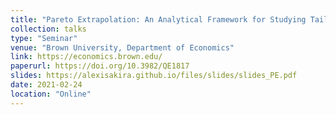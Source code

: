 ```yaml
---
title: "Pareto Extrapolation: An Analytical Framework for Studying Tail Inequality"
collection: talks
type: "Seminar"
venue: "Brown University, Department of Economics"
link: https://economics.brown.edu/
paperurl: https://doi.org/10.3982/QE1817
slides: https://alexisakira.github.io/files/slides/slides_PE.pdf
date: 2021-02-24
location: "Online"
---
```

